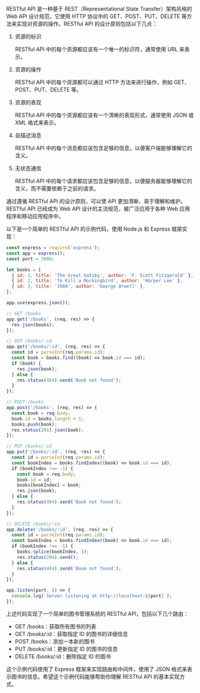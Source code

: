 RESTful API 是一种基于 REST（Representational State Transfer）架构风格的 Web API 设计规范，它使用 HTTP 协议中的 GET、POST、PUT、DELETE 等方法来实现对资源的操作。RESTful API 的设计原则包括以下几点：
1. 资源的标识

    RESTful API 中的每个资源都应该有一个唯一的标识符，通常使用 URL 来表示。   

2. 资源的操作

    RESTful API 中的每个资源都可以通过 HTTP 方法来进行操作，例如 GET、POST、PUT、DELETE 等。

3. 资源的表现

    RESTful API 中的每个资源都应该有一个清晰的表现形式，通常使用 JSON 或 XML 格式来表示。

4. 自描述消息

    RESTful API 中的每个消息都应该包含足够的信息，以便客户端能够理解它的含义。

5. 无状态通信

    RESTful API 中的每个请求都应该包含足够的信息，以便服务器能够理解它的含义，而不需要依赖于之前的请求。

通过遵循 RESTful API 的设计原则，可以使 API 更加清晰、易于理解和维护。RESTful API 已经成为 Web API 设计的主流规范，被广泛应用于各种 Web 应用程序和移动应用程序中。


以下是一个简单的 RESTful API 的示例代码，使用 Node.js 和 Express 框架实现：
```javascript
const express = require('express');
const app = express();
const port = 3000;

let books = [
  { id: 1, title: 'The Great Gatsby', author: 'F. Scott Fitzgerald' },
  { id: 2, title: 'To Kill a Mockingbird', author: 'Harper Lee' },
  { id: 3, title: '1984', author: 'George Orwell' },
];

app.use(express.json());

// GET /books
app.get('/books', (req, res) => {
  res.json(books);
});

// GET /books/:id
app.get('/books/:id', (req, res) => {
  const id = parseInt(req.params.id);
  const book = books.find((book) => book.id === id);
  if (book) {
    res.json(book);
  } else {
    res.status(404).send('Book not found');
  }
});

// POST /books
app.post('/books', (req, res) => {
  const book = req.body;
  book.id = books.length + 1;
  books.push(book);
  res.status(201).json(book);
});

// PUT /books/:id
app.put('/books/:id', (req, res) => {
  const id = parseInt(req.params.id);
  const bookIndex = books.findIndex((book) => book.id === id);
  if (bookIndex !== -1) {
    const book = req.body;
    book.id = id;
    books[bookIndex] = book;
    res.json(book);
  } else {
    res.status(404).send('Book not found');
  }
});

// DELETE /books/:id
app.delete('/books/:id', (req, res) => {
  const id = parseInt(req.params.id);
  const bookIndex = books.findIndex((book) => book.id === id);
  if (bookIndex !== -1) {
    books.splice(bookIndex, 1);
    res.status(204).send();
  } else {
    res.status(404).send('Book not found');
  }
});

app.listen(port, () => {
  console.log(`Server listening at http://localhost:${port}`);
});
```
上述代码实现了一个简单的图书管理系统的 RESTful API，包括以下几个路由：
- GET /books：获取所有图书的列表
- GET /books/:id：获取指定 ID 的图书的详细信息
- POST /books：添加一本新的图书
- PUT /books/:id：更新指定 ID 的图书的信息
- DELETE /books/:id：删除指定 ID 的图书

这个示例代码使用了 Express 框架来实现路由和中间件，使用了 JSON 格式来表示图书的信息。希望这个示例代码能够帮助你理解 RESTful API 的基本实现方式。